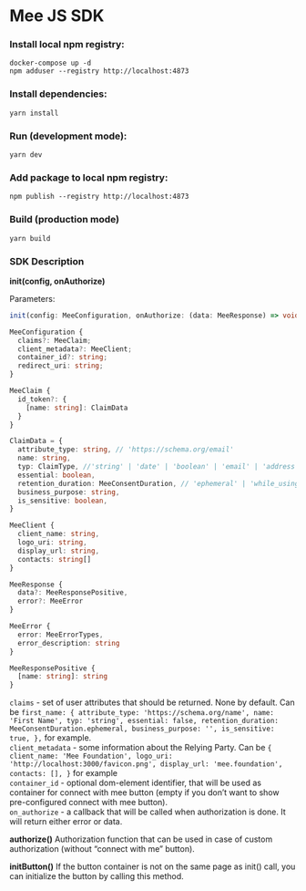 # Mee JS SDK

### Install local npm registry:
```
docker-compose up -d
npm adduser --registry http://localhost:4873
```

### Install dependencies:
```yarn install```

### Run (development mode):
```yarn dev```

### Add package to local npm registry:
```
npm publish --registry http://localhost:4873
```

### Build (production mode)
```yarn build```


### SDK Description

**init(config, onAuthorize)**

Parameters:

```typescript
init(config: MeeConfiguration, onAuthorize: (data: MeeResponse) => void)

MeeConfiguration {
  claims?: MeeClaim;
  client_metadata?: MeeClient;
  container_id?: string;
  redirect_uri: string;
}

MeeClaim {
  id_token?: {
    [name: string]: ClaimData
  }
}

ClaimData = {
  attribute_type: string, // 'https://schema.org/email'
  name: string,
  typ: ClaimType, //'string' | 'date' | 'boolean' | 'email' | 'address' | 'card'
  essential: boolean,
  retention_duration: MeeConsentDuration, // 'ephemeral' | 'while_using_app' | 'until_connection_deletion',
  business_purpose: string,
  is_sensitive: boolean,
}

MeeClient {
  client_name: string,
  logo_uri: string,
  display_url: string,
  contacts: string[]
}

MeeResponse {
  data?: MeeResponsePositive,
  error?: MeeError
}

MeeError {
  error: MeeErrorTypes,
  error_description: string
}

MeeResponsePositive {
  [name: string]: string
}

```

`claims` -  set of user attributes that should be returned. None by default.
Can be `first_name: {
          attribute_type: 'https://schema.org/name',
          name: 'First Name',
          typ: 'string',
          essential: false,
          retention_duration: MeeConsentDuration.ephemeral,
          business_purpose: '',
          is_sensitive: true,
        },` for example.<br>
`client_metadata` - some information about the Relying Party. Can be `{
      client_name: 'Mee Foundation',
      logo_uri: 'http://localhost:3000/favicon.png',
      display_url: 'mee.foundation',
      contacts: [],
    }` for example<br>
`container_id` - optional dom-element identifier, that will be used as container for connect with mee button (empty if you don’t want to show pre-configured connect with mee button).<br>
`on_authorize` - a callback that will be called when authorization is done. It will return either error or data.<br>
 
**authorize()**
Authorization function that can be used in case of custom authorization (without “connect with me” button).

**initButton()**
If the button container is not on the same page as init() call, you can initialize the button by calling this method.